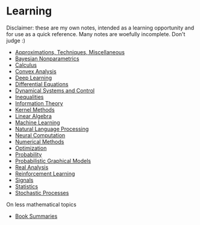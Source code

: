 # Learning

Disclaimer: these are my own notes, intended as a learning opportunity and for use as a quick reference. 
Many notes are woefully incomplete. Don't judge :)

- [Approximations, Techniques, Miscellaneous](learning/random.md)
- [Bayesian Nonparametrics](learning/bayesian_nonparametrics.html)
- [Calculus](learning/calculus.html)
- [Convex Analysis](learning/analysis_convex.html)
- [Deep Learning](learning/neural_networks.html)
- [Differential Equations](learning/differential_equations.html)
- [Dynamical Systems and Control](learning/dynamical_systems.html)
- [Inequalities](learning/inequalities.html)
- [Information Theory](learning/information_theory.html)
- [Kernel Methods](learning/kernel_methods.html)
- [Linear Algebra](learning/linear_algebra.html)
- [Machine Learning](learning/machine_learning.html)
- [Natural Language Processing](learning/natural_language_processing.html)
- [Neural Computation](learning/neural_computation.html)
- [Numerical Methods](learning/numerical_methods.html)
- [Optimization](learning/optimization.html)
- [Probability](learning/probability.html)
- [Probabilistic Graphical Models](learning/probabilistic_graphical_models.html)
- [Real Analysis](learning/analysis_real.html)
- [Reinforcement Learning](learning/reinforcement_learning.html)
- [Signals](learning/signals.html)
- [Statistics](learning/statistics.html)
- [Stochastic Processes](learning/stochastic_processes.md)

On less mathematical topics
- [Book Summaries](learning/book_summaries.html)
